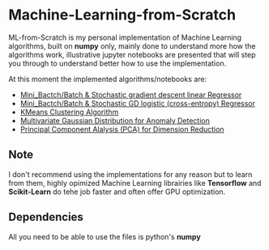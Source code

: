# Machine-Learning-from-Scratch

ML-from-Scratch is my personal implementation of Machine Learning algorithms, built on **numpy** only, mainly done to understand more how the algorithms
work, illustrative jupyter notebooks are presented that will step you through to understand better how to use the implementation.

At this moment the implemented algorithms/notebooks are:

- [Mini_Bactch/Batch & Stochastic gradient descent linear Regressor](https://github.com/hbFree/Machine-Learning-from-Scratch/blob/master/LinearReg.ipynb)
- [Mini_Bactch/Batch & Stochastic GD logistic (cross-entropy) Regressor](https://github.com/hbFree/Machine-Learning-from-Scratch/blob/master/LogisticReg.ipynb)
- [KMeans Clustering Algorithm](https://github.com/hbFree/Machine-Learning-from-Scratch/blob/master/KMeans.ipynb)
- [Multivariate Gaussian Distribution for Anomaly Detection](https://github.com/hbFree/Machine-Learning-from-Scratch/blob/master/Mgd.ipynb)
- [Principal Component Alalysis (PCA) for Dimension Reduction](https://github.com/hbFree/Machine-Learning-from-Scratch/blob/master/PCA.py)

## Note
I don't recommend using the implementations for any reason but to learn from them, highly opimized Machine Learning librairies like 
**Tensorflow** and **Scikit-Learn** do tehe job faster and often offer GPU optimization.

## Dependencies
All you need to be able to use the files is python's **numpy**